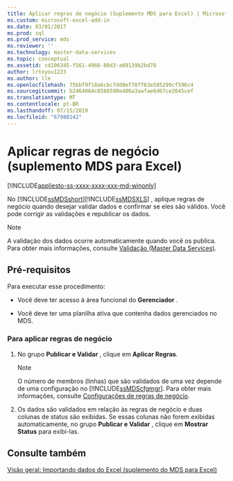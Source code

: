 ```yaml
---
title: Aplicar regras de negócio (Suplemento MDS para Excel) | Microsoft Docs
ms.custom: microsoft-excel-add-in
ms.date: 03/01/2017
ms.prod: sql
ms.prod_service: mds
ms.reviewer: ''
ms.technology: master-data-services
ms.topic: conceptual
ms.assetid: cd106345-f561-4966-88d3-a69139b2bd78
author: lrtoyou1223
ms.author: lle
ms.openlocfilehash: 75bbf9f18a6cbc7dd8ef78ff63e505299cf596c4
ms.sourcegitcommit: b2464064c0566590e486a3aafae6d67ce2645cef
ms.translationtype: MT
ms.contentlocale: pt-BR
ms.lasthandoff: 07/15/2019
ms.locfileid: "67988142"
---
```

# <a name="apply-business-rules-mds-add-in-for-excel"></a>Aplicar regras de negócio (suplemento MDS para Excel)

[!INCLUDE[appliesto-ss-xxxx-xxxx-xxx-md-winonly](../../includes/appliesto-ss-xxxx-xxxx-xxx-md-winonly.md)]

  No [!INCLUDE[ssMDSshort](../../includes/ssmdsshort-md.md)][!INCLUDE[ssMDSXLS](../../includes/ssmdsxls-md.md)] , aplique regras de negócio quando desejar validar dados e confirmar se eles são válidos. Você pode corrigir as validações e republicar os dados.  
  
> [!NOTE]  
>  A validação dos dados ocorre automaticamente quando você os publica. Para obter mais informações, consulte [Validação &#40;Master Data Services&#41;](../../master-data-services/validation-master-data-services.md).  
  
## <a name="prerequisites"></a>Pré-requisitos  
 Para executar esse procedimento:  
  
-   Você deve ter acesso à área funcional do **Gerenciador** .  
  
-   Você deve ter uma planilha ativa que contenha dados gerenciados no MDS.  
  
### <a name="to-apply-business-rules"></a>Para aplicar regras de negócio  
  
1.  No grupo **Publicar e Validar** , clique em **Aplicar Regras**.  
  
    > [!NOTE]  
    >  O número de membros (linhas) que são validados de uma vez depende de uma configuração no [!INCLUDE[ssMDScfgmgr](../../includes/ssmdscfgmgr-md.md)]. Para obter mais informações, consulte [Configurações de regras de negócio](../../master-data-services/system-settings-master-data-services.md#BusinessRules).  
  
2.  Os dados são validados em relação às regras de negócio e duas colunas de status são exibidas. Se essas colunas não forem exibidas automaticamente, no grupo **Publicar e Validar** , clique em **Mostrar Status** para exibi-las.  
  
## <a name="see-also"></a>Consulte também  
 [Visão geral: Importando dados do Excel &#40;suplemento do MDS para Excel&#41;](../../master-data-services/microsoft-excel-add-in/overview-importing-data-from-excel-mds-add-in-for-excel.md)  
  
  
